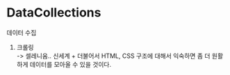# DataCollections
데이터 수집
1. 크롤링  
  -> 셀레니움.. 신세계 + 더불어서 HTML, CSS 구조에 대해서 익숙하면 좀 더 원활하게 데이터를 모아올 수 있을 것이다.

